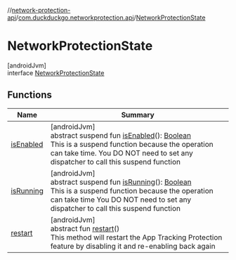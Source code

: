 //[network-protection-api](../../../index.md)/[com.duckduckgo.networkprotection.api](../index.md)/[NetworkProtectionState](index.md)

# NetworkProtectionState

[androidJvm]\
interface [NetworkProtectionState](index.md)

## Functions

| Name | Summary |
|---|---|
| [isEnabled](is-enabled.md) | [androidJvm]<br>abstract suspend fun [isEnabled](is-enabled.md)(): [Boolean](https://kotlinlang.org/api/latest/jvm/stdlib/kotlin/-boolean/index.html)<br>This is a suspend function because the operation can take time. You DO NOT need to set any dispatcher to call this suspend function |
| [isRunning](is-running.md) | [androidJvm]<br>abstract suspend fun [isRunning](is-running.md)(): [Boolean](https://kotlinlang.org/api/latest/jvm/stdlib/kotlin/-boolean/index.html)<br>This is a suspend function because the operation can take time You DO NOT need to set any dispatcher to call this suspend function |
| [restart](restart.md) | [androidJvm]<br>abstract fun [restart](restart.md)()<br>This method will restart the App Tracking Protection feature by disabling it and re-enabling back again |
